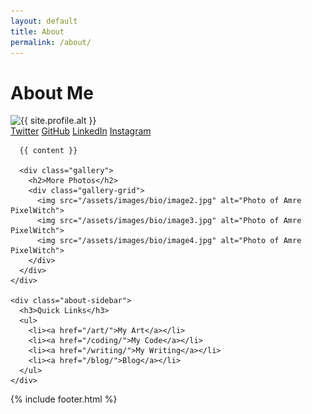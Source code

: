 ```yaml
---
layout: default
title: About
permalink: /about/
---
```


<div class="post-content">
  <h1>About Me</h1>
  
  <div class="about-grid">
    <div class="about-content">
      <div class="profile-section">
        <img src="{{ site.profile.picture }}" alt="{{ site.profile.alt }}" class="profile-image">
        <div class="social-links">
          <a href="https://twitter.com/{{ site.profile.social.twitter }}" target="_blank">Twitter</a>
          <a href="https://github.com/{{ site.profile.social.github }}" target="_blank">GitHub</a>
          <a href="https://linkedin.com/in/{{ site.profile.social.linkedin }}" target="_blank">LinkedIn</a>
          <a href="https://instagram.com/{{ site.profile.social.instagram }}" target="_blank">Instagram</a>
        </div>
      </div>
      
      {{ content }}
      
      <div class="gallery">
        <h2>More Photos</h2>
        <div class="gallery-grid">
          <img src="/assets/images/bio/image2.jpg" alt="Photo of Amre PixelWitch">
          <img src="/assets/images/bio/image3.jpg" alt="Photo of Amre PixelWitch">
          <img src="/assets/images/bio/image4.jpg" alt="Photo of Amre PixelWitch">
        </div>
      </div>
    </div>
    
    <div class="about-sidebar">
      <h3>Quick Links</h3>
      <ul>
        <li><a href="/art/">My Art</a></li>
        <li><a href="/coding/">My Code</a></li>
        <li><a href="/writing/">My Writing</a></li>
        <li><a href="/blog/">Blog</a></li>
      </ul>
    </div>
  </div>
</div>

{% include footer.html %}
